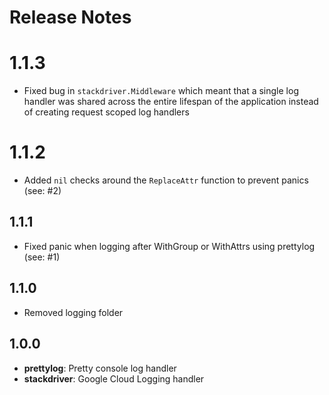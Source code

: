 Release Notes
=============

# 1.1.3

- Fixed bug in `stackdriver.Middleware` which meant that a single log handler was shared across the entire lifespan of the application instead of creating request scoped log handlers

# 1.1.2

- Added `nil` checks around the `ReplaceAttr` function to prevent panics (see: #2)

## 1.1.1

- Fixed panic when logging after WithGroup or WithAttrs using prettylog (see: #1)

## 1.1.0

- Removed logging folder

## 1.0.0

- **prettylog**: Pretty console log handler
- **stackdriver**: Google Cloud Logging handler